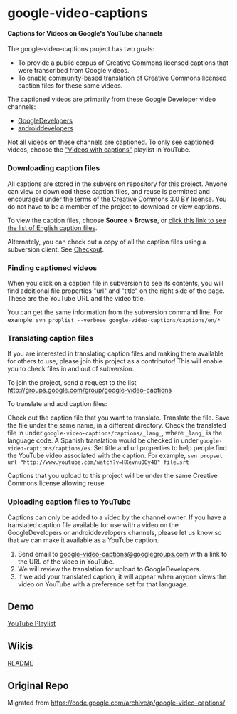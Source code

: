 # google-video-captions
#### Captions for Videos on Google's YouTube channels

The google-video-captions project has two goals:

* To provide a public corpus of Creative Commons licensed captions that were transcribed from Google videos.
* To enable community-based translation of Creative Commons licensed caption files for these same videos.

The captioned videos are primarily from these Google Developer video channels:

* [GoogleDevelopers](http://www.youtube.com/profile?user=GoogleDevelopers&view=videos)
* [androiddevelopers](http://www.youtube.com/profile?user=androiddevelopers&view=videos)

Not all videos on these channels are captioned. To only see captioned videos, choose the ["Videos with captions"](https://www.youtube.com/playlist?list=PLF8B988C0072C859E) playlist in YouTube.

### Downloading caption files

All captions are stored in the subversion repository for this project. Anyone can view or download these caption files, and reuse is permitted and encouraged under the terms of the [Creative Commons 3.0 BY license](http://creativecommons.org/licenses/by/3.0/). You do not have to be a member of the project to download or view captions.

To view the caption files, choose **Source > Browse**, or [click this link to see the list of English caption files](http://code.google.com/p/google-video-captions/source/browse/trunk/captions/en/).

Alternately, you can check out a copy of all the caption files using a subversion client. See [Checkout](http://code.google.com/p/google-video-captions/source/checkout).

### Finding captioned videos

When you click on a caption file in subversion to see its contents, you will find additional file properties "url" and "title" on the right side of the page. These are the YouTube URL and the video title.

You can get the same information from the subversion command line. For example: 
`svn proplist --verbose google-video-captions/captions/en/*`

### Translating caption files

If you are interested in translating caption files and making them available for others to use, please join this project as a contributor! This will enable you to check files in and out of subversion.

To join the project, send a request to the list http://groups.google.com/group/google-video-captions

To translate and add caption files:

Check out the caption file that you want to translate.
Translate the file.
Save the file under the same name, in a different directory.
Check the translated file in under `google-video-captions/captions/_lang_`, where `_lang_` is the language code. A Spanish translation would be checked in under `google-video-captions/captions/es`.
Set title and url properties to help people find the YouTube video associated with the caption. For example, `svn propset url "http://www.youtube.com/watch?v=HXevnuOOy48" file.srt`

Captions that you upload to this project will be under the same Creative Commons license allowing reuse.

### Uploading caption files to YouTube

Captions can only be added to a video by the channel owner. If you have a translated caption file available for use with a video on the GoogleDevelopers or androiddevelopers channels, please let us know so that we can make it available as a YouTube caption.

1. Send email to google-video-captions@googlegroups.com with a link to the URL of the video in YouTube.
2. We will review the translation for upload to GoogleDevelopers.
3. If we add your translated caption, it will appear when anyone views the video on YouTube with a preference set for that language.

## Demo

[YouTube Playlist](http://www.youtube.com/view_play_list?p=01131B751C6A8CD6)

## Wikis
[README](captions/README)

## Original Repo
Migrated from https://code.google.com/archive/p/google-video-captions/

